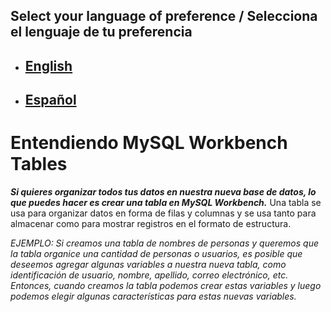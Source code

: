 ## Select your language of preference / Selecciona el lenguaje de tu preferencia

- ## [English](https://github.com/Jbarseg/Learning-Java-JDBC-and-MySQL/blob/master/README.en.md)

- ## [Español](https://github.com/Jbarseg/Learning-Java-JDBC-and-MySQL/blob/master/README.es.md)

# Entendiendo MySQL Workbench Tables

**_Si quieres organizar todos tus datos en nuestra nueva base de datos, lo que puedes hacer es crear una tabla en MySQL Workbench._** Una tabla se usa para organizar datos en forma de filas y columnas y se usa tanto para almacenar como para mostrar registros en el formato de estructura.

_EJEMPLO: Si creamos una tabla de nombres de personas y queremos que la tabla organice una cantidad de personas o usuarios, es posible que deseemos agregar algunas variables a nuestra nueva tabla, como identificación de usuario, nombre, apellido, correo electrónico, etc. Entonces, cuando creamos la tabla podemos crear estas variables y luego podemos elegir algunas características para estas nuevas variables._